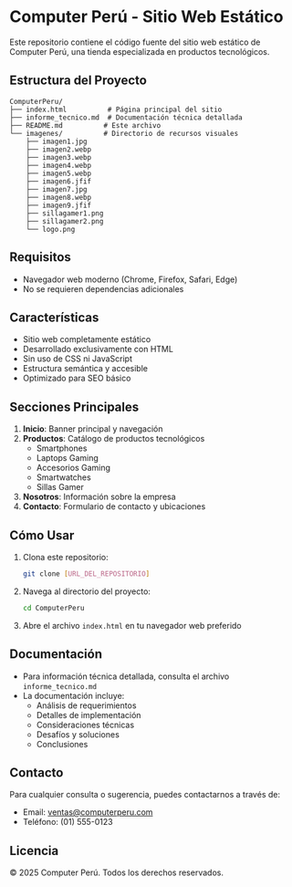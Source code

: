 # Computer Perú - Sitio Web Estático

Este repositorio contiene el código fuente del sitio web estático de Computer Perú, una tienda especializada en productos tecnológicos.

## Estructura del Proyecto

```
ComputerPeru/
├── index.html          # Página principal del sitio
├── informe_tecnico.md  # Documentación técnica detallada
├── README.md          # Este archivo
└── imagenes/          # Directorio de recursos visuales
    ├── imagen1.jpg
    ├── imagen2.webp
    ├── imagen3.webp
    ├── imagen4.webp
    ├── imagen5.webp
    ├── imagen6.jfif
    ├── imagen7.jpg
    ├── imagen8.webp
    ├── imagen9.jfif
    ├── sillagamer1.png
    ├── sillagamer2.png
    └── logo.png
```

## Requisitos

- Navegador web moderno (Chrome, Firefox, Safari, Edge)
- No se requieren dependencias adicionales

## Características

- Sitio web completamente estático
- Desarrollado exclusivamente con HTML
- Sin uso de CSS ni JavaScript
- Estructura semántica y accesible
- Optimizado para SEO básico

## Secciones Principales

1. **Inicio**: Banner principal y navegación
2. **Productos**: Catálogo de productos tecnológicos
   - Smartphones
   - Laptops Gaming
   - Accesorios Gaming
   - Smartwatches
   - Sillas Gamer
3. **Nosotros**: Información sobre la empresa
4. **Contacto**: Formulario de contacto y ubicaciones

## Cómo Usar

1. Clona este repositorio:
   ```bash
   git clone [URL_DEL_REPOSITORIO]
   ```

2. Navega al directorio del proyecto:
   ```bash
   cd ComputerPeru
   ```

3. Abre el archivo `index.html` en tu navegador web preferido

## Documentación

- Para información técnica detallada, consulta el archivo `informe_tecnico.md`
- La documentación incluye:
  - Análisis de requerimientos
  - Detalles de implementación
  - Consideraciones técnicas
  - Desafíos y soluciones
  - Conclusiones

## Contacto

Para cualquier consulta o sugerencia, puedes contactarnos a través de:
- Email: ventas@computerperu.com
- Teléfono: (01) 555-0123

## Licencia

© 2025 Computer Perú. Todos los derechos reservados. 